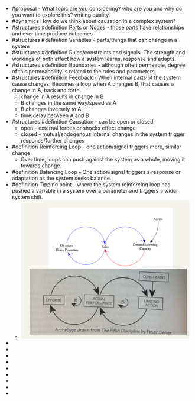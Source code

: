 - #proposal - What topic are you considering? who are you and why do you want to explore this? writing quality.
- #dynamics How do we think about causation in a complex system?
- #structures #definition  Parts or Nodes - those parts have relationships and over time produce outcomes
- #structures #definition Variables - parts/things that can change in a system
- #structures #definition Rules/constraints and signals.  The strength and workings of both affect how a system learns, response and adapts.
- #structures #definition Boundaries - although often permeable, degree of this permeaboility is related to the rules and parameters.
- #structures #definition Feedback - When internal parts of the system cause changes.  Becomes a loop when A changes B, that causes a change in A, back and forth.
	- change in A results in change in B
	- B changes in the same way/speed as A
	- B changes inversely to A
	- time delay between A and B
- #structures #definition Causation - can be open or closed
	- open - external forces or shocks effect change
	- closed - mutual/endogenous internal changes in the system trigger response/further changes
- #definition Reinforcing Loop - one action/signal triggers more, similar change
	- Over time, loops can push against the system as a whole, moving it towards change.
- #definition Balancing Loop - One action/signal triggers a response or adaptation as the system seeks balance.
- #definition Tipping point - where the system reinforcing loop has pushed a variable in a system over a parameter and triggers a wider system shift.
	- ![image.png](../assets/image_1738691958788_0.png)
-
-
-
-
-
-
-
-
-